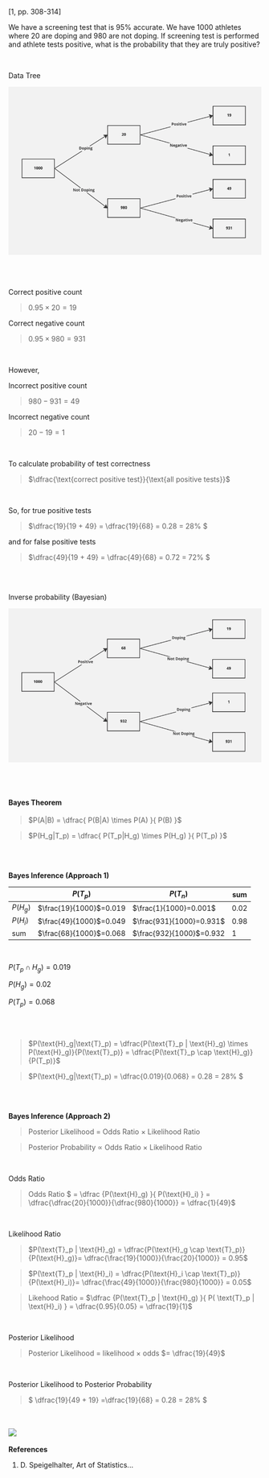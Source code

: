 [1, pp. 308-314]

We have a screening test that is 95% accurate. We have 1000 athletes where 20 are doping and 980 are not doping. If screening test is performed and athlete tests positive, what is the probability that they are truly positive?

<br/>

Data Tree

<img src="./doping1.png">

<br/><br/>

Correct positive count

> $0.95 \times 20 = 19$

Correct negative count

> $0.95 \times 980 = 931$

<br/>

However,

Incorrect positive count
> $980 - 931 = 49$

Incorrect negative count
> $20 - 19 = 1$


<br/>


To calculate probability of test correctness
> $\dfrac{\text{correct positive test}}{\text{all positive tests}}$

<br/>


So, for true positive tests

> $\dfrac{19}{19 + 49} = \dfrac{19}{68} = 0.28 = 28\% $

and for false positive tests

> $\dfrac{49}{19 + 49} = \dfrac{49}{68} = 0.72 = 72\% $


<br/><br/>

Inverse probability (Bayesian)


<img src="./doping2.png">

<br/><br/>

#### Bayes Theorem

> $P(A|B) = \dfrac{ P(B|A) \times P(A) }{ P(B) }$

> $P(H_g|T_p) = \dfrac{ P(T_p|H_g) \times P(H_g) }{ P(T_p) }$



<br/><br/>

**Bayes Inference (Approach 1)**


||$P(T_p)$|$P(T_n)$|sum|
|-|-|-|-|
|$P(H_g)$|$\frac{19}{1000}$=0.019|$\frac{1}{1000}=0.001$|0.02|
|$P(H_i)$|$\frac{49}{1000}$=0.049|$\frac{931}{1000}=0.931$|0.98|
|sum|$\frac{68}{1000}$=0.068|$\frac{932}{1000}$=0.932|1|

<br/>


$P(T_p \cap H_g) = 0.019$

$P(H_g) = 0.02$

$P(T_p) = 0.068$

<br/><br/>

> $P(\text{H}_g|\text{T}_p) = \dfrac{P(\text{T}_p | \text{H}_g) \times P(\text{H}_g)}{P(\text{T}_p)} = \dfrac{P(\text{T}_p \cap \text{H}_g)}{P(T_p)}$


> $P(\text{H}_g|\text{T}_p) = \dfrac{0.019}{0.068} = 0.28 = 28\% $

<br/><br/>

**Bayes Inference (Approach 2)**



> Posterior Likelihood = Odds Ratio $\times$ Likelihood Ratio

> Posterior Probability $\propto$ Odds Ratio $\times$ Likelihood Ratio 

<br/>

Odds Ratio

> Odds Ratio $ = \dfrac {P(\text{H}_g) }{ P(\text{H}_i) } = \dfrac{\dfrac{20}{1000}}{\dfrac{980}{1000}} = \dfrac{1}{49}$

<br/>

Likelihood Ratio 

>$P(\text{T}_p | \text{H}_g) = \dfrac{P(\text{H}_g \cap \text{T}_p)}{P(\text{H}_g)}= \dfrac{\frac{19}{1000}}{\frac{20}{1000}} = 0.95$

>$P(\text{T}_p | \text{H}_i) = \dfrac{P(\text{H}_i \cap \text{T}_p)}{P(\text{H}_i)}= \dfrac{\frac{49}{1000}}{\frac{980}{1000}} = 0.05$

> Likehood Ratio = $\dfrac {P(\text{T}_p | \text{H}_g) }{ P( \text{T}_p | \text{H}_i) } = \dfrac{0.95}{0.05} = \dfrac{19}{1}$

<br/>

Posterior Likelihood

> Posterior Likelihood = likelihood $\times$ odds $= \dfrac{19}{49}$

<br/>


Posterior Likelihood to Posterior Probability

>$ \dfrac{19}{49 + 19} =\dfrac{19}{68} = 0.28 = 28\% $

<br/>
<br/>


<img src="./odds-to-probability.png" />


**References**
1. D. Speigelhalter, Art of Statistics...